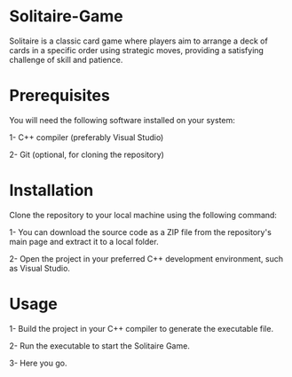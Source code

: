 # Solitaire-Game
Solitaire is a classic card game where players aim to arrange a deck of cards in a specific order using strategic moves, providing a satisfying challenge of skill and patience.

# Prerequisites
You will need the following software installed on your system:

1- C++ compiler (preferably Visual Studio)

2- Git (optional, for cloning the repository)

# Installation
Clone the repository to your local machine using the following command:

1- You can download the source code as a ZIP file from the repository's main page and extract it to a local folder.

2- Open the project in your preferred C++ development environment, such as Visual Studio.

# Usage
1- Build the project in your C++ compiler to generate the executable file.

2- Run the executable to start the Solitaire Game.

3- Here you go.
